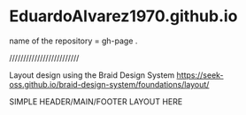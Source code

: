 # EduardoAlvarez1970.github.io

name of the repository =  gh-page .


/////////////////////////

Layout design using the Braid Design System https://seek-oss.github.io/braid-design-system/foundations/layout/

SIMPLE HEADER/MAIN/FOOTER LAYOUT HERE
